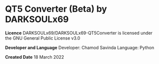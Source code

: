 # QT5 Converter (Beta) by DARKSOULx69

**Licence**
DARKSOULx69/DARKSOULx69-QT5Converter is licensed under the
GNU General Public License v3.0  

**Developer and Language**
Developer: Chamod Savinda
Language: Python  

**Created Date**
18 March 2022
